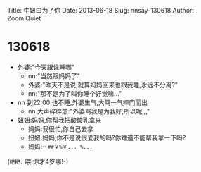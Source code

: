 Title: 牛妞曰为了你
Date: 2013-06-18
Slug: nnsay-130618
Author: Zoom.Quiet


# 130618


- 外婆:"今天跟谁睡哪"
    - nn:"当然跟妈妈了"
    - 外婆:"昨天不是说,就算妈妈回来也跟我睡,永远不分离?"
    - nn:"那不是为了叫你睡个好觉嘛..."
- nn 到22:00 也不睡,外婆生气,大骂一气摔门而出
    - nn 大声碎碎念:"外婆骂我是为我好,所以呢,,,"
- 妞妞:妈妈,你帮我把酸酸乳拿来
   - 妈妈:我很忙,你自己去拿
   - 妞妞:妈妈,你不是说很爱我的吗?你难道不能帮我拿一下吗?
   - 妈妈:·· `##￥%￥... %...`
   
(`粑粑:` 喂!你才4岁哪!-)


